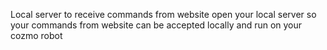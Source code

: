 Local server to receive commands from website
open your local server so your commands from website can be accepted locally and run on your cozmo robot
